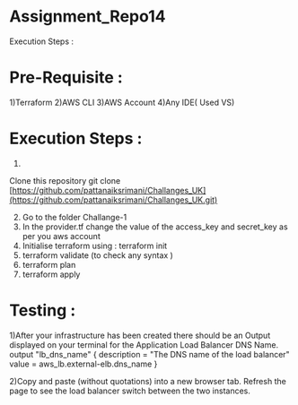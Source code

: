 ﻿# Assignment_Repo14
Execution Steps :

Pre-Requisite :
================
1)Terraform 
2)AWS CLI 
3)AWS Account 
4)Any IDE( Used VS)


Execution Steps :
==================

1)
Clone this repository
git clone [https://github.com/pattanaiksrimani/Challanges_UK](https://github.com/pattanaiksrimani/Challanges_UK.git)

2) Go to the folder Challange-1 
3) In the provider.tf change the value of the access_key and secret_key as per you aws account 
4) Initialise terraform using :  terraform init
5) terraform validate (to check any syntax )
6) terraform plan 
7) terraform apply 

Testing : 
============
1)After your infrastructure has been created there should be an Output displayed on your terminal for the Application Load Balancer DNS Name.
output "lb_dns_name" {
  description = "The DNS name of the load balancer"
  value       = aws_lb.external-elb.dns_name
}

2)Copy and paste (without quotations) into a new browser tab. Refresh the page to see the load balancer switch between the two instances.
